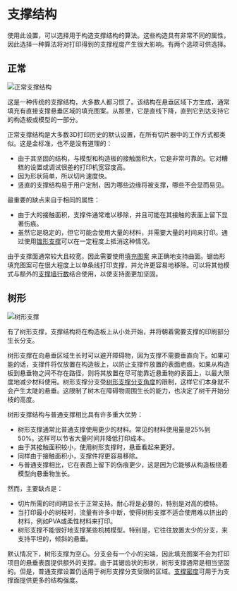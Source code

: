 支撑结构
====
使用此设置，可以选择用于构造支撑结构的算法。这些构造具有非常不同的属性，因此选择一种算法将对打印得到的支撑程度产生很大影响。有两个选项可供选择。

<!--screenshot {
"image_path": "support_type_everywhere.png",
"models": [{"script": "duct.scad"}],
"camera_position": [56, 127, 60],
"settings": {
"support_enable": true,
"support_type": "everywhere"
},
"colours": 32
}-->
正常
----
![正常支撑结构](../images/support_type_everywhere.png)

这是一种传统的支撑结构，大多数人都习惯了。该结构在悬垂区域下方生成，通常填充有直接支撑悬垂区域的填充图案。从那里，它是直线下降，直到它到达支持它的构造板或模型的一部分。

正常支撑结构是大多数3D打印历史的默认设置，在所有切片器中的工作方式都类似。这是金标准，也不是没有道理的：
* 由于其坚固的结构，与模型和构造板的接触面积大，它是非常可靠的。它对糟糕的设置或调试很差的打印机宽容度高。
* 因为形状简单，所以切片速度快。
* 竖直的支撑结构易于用户定制，因为哪些边缘将被支撑，哪些不会显而易见。

最重要的缺点来自于相同的属性：
* 由于大的接触面积，支撑件通常难以移除，并且可能在其接触的表面上留下显著伤痕。
* 虽然它是稳定的，但它可能会使用大量的材料，并需要大量的时间来打印。通过使用[锥形支撑](../experimental/conical_overhang_enabled.md)可以在一定程度上抵消这种情况。

由于支撑面通常较大且较宽，因此需要使用[填充图案](support_pattern.md) 来正确地支持曲面。锯齿形填充图案可在很大程度上以单条线打印支撑，并允许更容易地移除。可以将其他模式与额外的[支撑墙行数](support_wall_count.md)结合使用，以使支持面更加坚固。

<!--screenshot {
"image_path": "support_structure_tree.png",
"models": [{"script": "duct.scad"}],
"camera_position": [56, 127, 60],
"settings": {
"support_enable": true,
"support_structure": "tree",
"support_tree_collision_resolution": 0.05
},
"colours": 32
}-->
树形
----
![树形支撑](../images/support_structure_tree.png)

有了树形支撑，支撑结构将在构造板上从小处开始，并将朝着需要支撑的印刷部分生长分支。

树形支撑在向悬垂区域生长时可以避开障碍物，因为支撑不需要垂直向下。如果可能的话，支撑件将仅放置在构造板上，以防止支撑件放置的表面疤痕。如果从构造板到悬垂物之间不存在路径，则将其放置在尽可能靠近悬垂物的表面上，以最大限度地减少材料使用。树形支撑分支受[树形支撑分支角度](support_tree_angle.md)的限制，这样它们本身就不会产生太陡的悬垂。这限制了树木在障碍物周围生长的能力，也决定了树干开始分枝的高度。

树形支撑结构与普通支撑相比具有许多重大优势：
* 树形支撑通常比普通支撑使用更少的材料。常见的材料使用量是25%到50%。这样可以节省大量时间并降低打印成本。
* 由于其接触面积较小，使用树形支撑时，悬垂看起来更好。
* 同样由于接触面积小，支撑件将更容易移除。
* 与普通支撑相比，它在表面上留下的伤痕更少，这是因为它能够从构造板绕着模型向悬垂物生长。

然而，主要缺点是：
* 切片所需的时间明显长于正常支持。耐心将是必要的，特别是对高的模特。
* 当打印最小的树枝时，流量有许多中断，使得树形支撑不适合使用难以挤出的材料，例如PVA或柔性材料来打印。
* 树形支撑不能很好地支撑某些机械模型。特别是，它往往放置太少的分支，来支持平坦的，倾斜的悬垂。

默认情况下，树形支撑为空心。分支会有一个小的尖端，因此填充图案不会为打印项目的悬垂表面提供额外的支撑。由于其锯齿状的形状，树形支撑通常是相当坚固的。但是，普通支撑设置仍适用于树形支撑分支受限的区域。[支撑密度](support_infill_rate.md)可用于为支撑面提供更多的结构强度。
